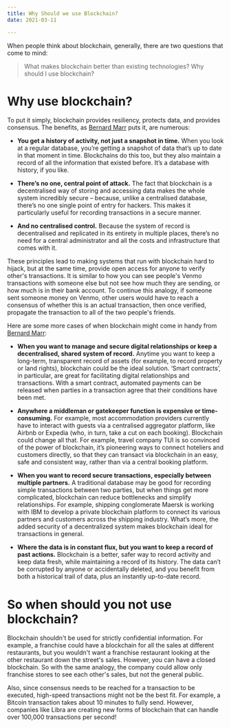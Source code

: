 ```yaml
---
title: Why Should we use Blockchain?
date: 2021-03-11

---
```



When people think about blockchain, generally, there are two questions that come to mind: 

>What makes blockchain better than existing technologies?
>Why should I use blockchain? 

<!-- more -->
# Why use blockchain?

To put it simply, blockchain provides resiliency, protects data, and provides consensus.
The benefits, as [Bernard Marr](https://www.bernardmarr.com/) puts it, are  numerous:

* __You get a history of activity, not just a snapshot in time.__ When you look at a regular database, you’re getting a snapshot of data that’s up to date in that moment in time. Blockchains do this too, but they also maintain a record of all the information that existed before. It’s a database with history, if you like.

* __There’s no one, central point of attack.__ The fact that blockchain is a decentralised way of storing and accessing data makes the whole system incredibly secure – because, unlike a centralised database, there’s no one single point of entry for hackers. This makes it particularly useful for recording transactions in a secure manner.

* __And no centralised control.__ Because the system of record is decentralised and replicated in its entirety in multiple places, there’s no need for a central administrator and all the costs and infrastructure that comes with it.

These principles lead to making systems that run with blockchain hard to hijack, but at the same time, provide open access for anyone to verify other's transactions. It is similar to how you can see people's Venmo transactions with someone else but not see how much they are sending, or how much is in their bank account. To continue this analogy, if someone sent someone money on Venmo, other users would have to reach a consensus of whether this is an actual transaction, then once verified, propagate the transaction to all of the two people's friends.

Here are some more cases of when blockchain might come in handy from [Bernard Marr](https://www.bernardmarr.com/):
* __When you want to manage and secure digital relationships or keep a decentralised, shared system of record.__ Anytime you want to keep a long-term, transparent record of assets (for example, to record property or land rights), blockchain could be the ideal solution. ‘Smart contracts’, in particular, are great for facilitating digital relationships and transactions. With a smart contract, automated payments can be released when parties in a transaction agree that their conditions have been met.

* __Anywhere a middleman or gatekeeper function is expensive or time-consuming.__ For example, most accommodation providers currently have to interact with guests via a centralised aggregator platform, like Airbnb or Expedia (who, in turn, take a cut on each booking). Blockchain could change all that. For example, travel company TUI is so convinced of the power of blockchain, it’s pioneering ways to connect hoteliers and customers directly, so that they can transact via blockchain in an easy, safe and consistent way, rather than via a central booking platform.

* __When you want to record secure transactions, especially between multiple partners.__ A traditional database may be good for recording simple transactions between two parties, but when things get more complicated, blockchain can reduce bottlenecks and simplify relationships. For example, shipping conglomerate Maersk is working with IBM to develop a private blockchain platform to connect its various partners and customers across the shipping industry. What’s more, the added security of a decentralized system makes blockchain ideal for transactions in general.

* __Where the data is in constant flux, but you want to keep a record of past actions.__ Blockchain is a better, safer way to record activity and keep data fresh, while maintaining a record of its history. The data can’t be corrupted by anyone or accidentally deleted, and you benefit from both a historical trail of data, plus an instantly up-to-date record.

# So when should you not use blockchain?

Blockchain shouldn't be used for strictly confidential information. For example, a franchise could have a blockchain for all the sales at different restaurants, but you wouldn't want a franchise restaurant looking at the other restaurant down the street's sales. However, you can have a closed blockchain. So with the same analogy, the company could allow only franchise stores to see each other's sales, but not the general public.

Also, since consensus needs to be reached for a transaction to be executed, high-speed transactions might not be the best fit. For example, a Bitcoin transaction takes about 10 minutes to fully send. However, companies like Libra are creating new forms of blockchain that can handle over 100,000 transactions per second!





